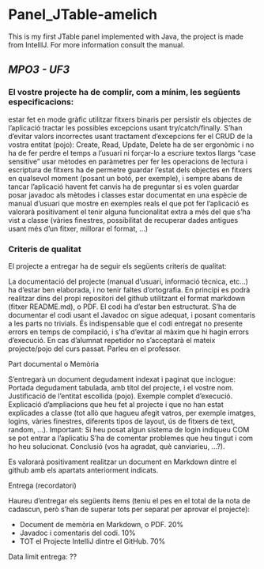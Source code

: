 # Panel_JTable-amelich
This is my first JTable panel implemented with Java, the project is made from IntellIJ. For more information consult the manual.

## *MPO3 - UF3*

### El vostre projecte ha de complir, com a mínim, les següents especificacions:

estar fet en mode gràfic
utilitzar fitxers binaris per persistir els objectes de l’aplicació
tractar les possibles excepcions usant try/catch/finally. S’han d’evitar valors incorrectes usant tractament d’excepcions
fer el CRUD de la vostra entitat (pojo): Create, Read, Update, Delete
ha de ser ergonòmic i no ha de fer perdre el temps a l’usuari ni forçar-lo a escriure textos llargs “case sensitive”
usar mètodes en paràmetres per fer les operacions de lectura i escriptura de fitxers
ha de permetre guardar l’estat dels objectes en fitxers en qualsevol moment (posant un botó, per exemple), i sempre abans de tancar l’aplicació havent fet canvis ha de preguntar si es volen guardar
posar javadoc als mètodes i classes
estar documentat en una espècie de manual d’usuari que mostre en exemples reals el que pot fer l’aplicació
es valorarà positivament el tenir alguna funcionalitat extra a més del que s’ha vist a classe (vàries finestres, possibilitat de recuperar dades antigues usant més d’un fitxer, millorar el format, …) 

### Criteris de qualitat

El projecte a entregar ha de seguir els següents criteris de qualitat:

La documentació del projecte (manual d’usuari, informació tècnica, etc...) ha d’estar ben elaborada, i no tenir faltes d’ortografia. En principi es podrà realitzar dins del propi repositori del github utilitzant el format markdown (fitxer README.md), o PDF.
El codi ha d’estar ben estructurat. 
S’ha de documentar el codi usant el Javadoc on sigue adequat, i posant comentaris a les parts no trivials.
És indispensable que el codi entregat no presente errors en temps de compilació, i s’ha d’evitar al màxim que hi hagin errors d’execució.
En cas d’alumnat repetidor no s’acceptarà el mateix projecte/pojo del curs passat. Parleu en el professor.

Part documental o Memòria

S’entregarà un document degudament indexat i paginat que inclogue:
Portada degudament tabulada, amb títol del projecte, i el vostre nom.
Justificació de l’entitat escollida (pojo). 
Exemple complet d’execució.
Explicació d’ampliacions que heu fet al projecte i que no han estat explicades a classe (tot allò que hagueu afegit vatros, per exemple imatges, logins, vàries finestres, diferents tipos de layout, ús de fitxers de text, random, …). Important: Si heu posat algun sistema de login indiqueu COM se pot entrar a l’aplicatiu
S’ha de comentar problemes que heu tingut i com ho heu solucionat.
Conclusió (vos ha agradat, què canviarieu, …?).

Es valorarà positivament realitzar un document en Markdown dintre el github amb els apartats anteriorment indicats. 

Entrega (recordatori)

Haureu d’entregar els següents ítems (teniu el pes en el total de la nota de cadascun, però s’han de superar tots per separat per aprovar el projecte):

- Document de memòria en Markdown, o PDF.  20%
- Javadoc i comentaris del codi.  10%
- TOT el Projecte IntelliJ dintre el GitHub. 70%


Data límit entrega: ?? 
